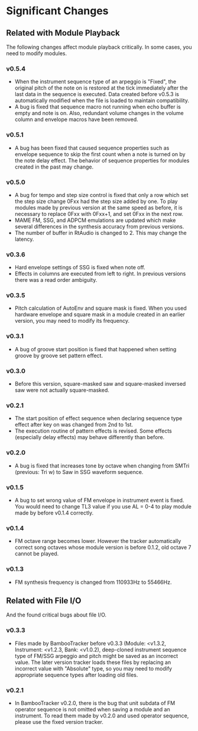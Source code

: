# Significant Changes

## Related with Module Playback

The following changes affect module playback critically.
In some cases, you need to modify modules.

### v0.5.4

- When the instrument sequence type of an arpeggio is "Fixed", the original pitch of the note on is restored at the tick immediately after the last data in the sequence is executed. Data created before v0.5.3 is automatically modified when the file is loaded to maintain compatibility.
- A bug is fixed that sequence macro not running when echo buffer is empty and note is on. Also, redundant volume changes in the volume column and envelope macros have been removed.

### v0.5.1

- A bug has been fixed that caused sequence properties such as envelope sequence to skip the first count when a note is turned on by the note delay effect. The behavior of sequence properties for modules created in the past may change.

### v0.5.0

- A bug for tempo and step size control is fixed that only a row which set the step size change 0Fxx had the step size added by one. To play modules made by previous version at the same speed as before, it is necessary to replace 0Fxx with 0Fxx+1, and set 0Fxx in the next row.
- MAME FM, SSG, and ADPCM emulations are updated which make several differences in the synthesis accuracy from previous versions.
- The number of buffer in RtAudio is changed to 2. This may change the latency.

### v0.3.6

- Hard envelope settings of SSG is fixed when note off.
- Effects in columns are executed from left to right. In previous versions there was a read order ambiguity.

### v0.3.5

- Pitch calculation of AutoEnv and square mask is fixed. When you used hardware envelope and square mask in a module created in an earlier version, you may need to modify its frequency.

### v0.3.1

- A bug of groove start position is fixed that happened when setting groove by groove set pattern effect.

### v0.3.0

- Before this version, square-masked saw and square-masked inversed saw were not actually square-masked.

### v0.2.1

- The start position of effect sequence when declaring sequence type effect after key on was changed from 2nd to 1st.
- The execution routine of pattern effects is revised. Some effects (especially delay effects) may behave differently than before.

### v0.2.0

- A bug is fixed that increases tone by octave when changing from SMTri (previous: Tri w) to Saw in SSG waveform sequence.

### v0.1.5

- A bug to set wrong value of FM envelope in instrument event is fixed. You would need to change TL3 value if you use AL = 0-4 to play module made by before v0.1.4 correctly.

### v0.1.4

- FM octave range becomes lower. However the tracker automatically correct song octaves whose module version is before 0.1.2, old octave 7 cannot be played.

### v0.1.3

- FM synthesis frequency is changed from 110933Hz to 55466Hz.

## Related with File I/O

And the found critical bugs about file I/O.

### v0.3.3

- Files made by BambooTracker before v0.3.3 (Module: &lt;v1.3.2, Instrument: &lt;v1.2.3, Bank: &lt;v1.0.2), deep-cloned instrument sequence type of FM/SSG arpeggio and pitch might be saved as an incorrect value. The later version tracker loads these files by replacing an incorrect value with "Absolute" type, so you may need to modify appropriate sequence types after loading old files.

### v0.2.1

- In BambooTracker v0.2.0, there is the bug that unit subdata of FM operator sequence is not omitted when saving a module and an instrument. To read them made by v0.2.0 and used operator sequence, please use the fixed version tracker.
